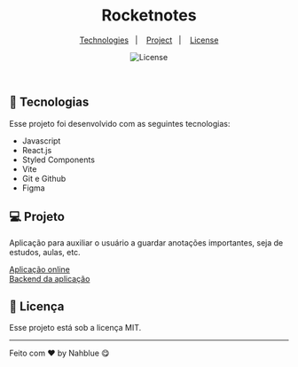 <h1 align="center"> Rocketnotes </h1>

<p align="center">
  <a href="#-technologies">Technologies</a>&nbsp;&nbsp;&nbsp;|&nbsp;&nbsp;&nbsp;
  <a href="#-project">Project</a>&nbsp;&nbsp;&nbsp;|&nbsp;&nbsp;&nbsp;
  <a href="#memo-license">License</a>
</p>

<p align="center">
  <img alt="License" src="https://img.shields.io/static/v1?label=license&message=MIT&color=49AA26&labelColor=000000">
</p>

<br>

<p align="center">

</p>

## 🚀 Tecnologias

Esse projeto foi desenvolvido com as seguintes tecnologias:

- Javascript
- React.js
- Styled Components
- Vite
- Git e Github
- Figma

## 💻 Projeto

Aplicação para auxiliar o usuário a guardar anotações importantes, seja de estudos, aulas, etc. 

[Aplicação online](https://rocketnotes-explorer11.netlify.app/) <br />
[Backend da aplicação](https://github.com/Nahblue/api-rocketnotes)


## :memo: Licença

Esse projeto está sob a licença MIT.

---

Feito com ♥ by Nahblue 😋
